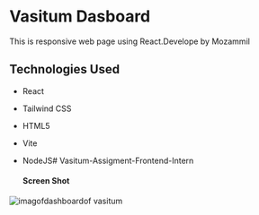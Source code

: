 # Vasitum Dasboard

This is responsive web page using React.Develope by Mozammil

## Technologies Used

- React
- Tailwind CSS
- HTML5
- Vite
- NodeJS#   V a s i t u m - A s s i g m e n t - F r o n t e n d - I n t e r n
 

  #### Screen Shot

 ![imagofdashboardof vasitum](https://github.com/mozammilanwar/Vasitum-Assigment-Frontend-Intern/assets/58371729/20aef7d3-9e11-4d2d-bc1b-725ecd51f140)

 
 
